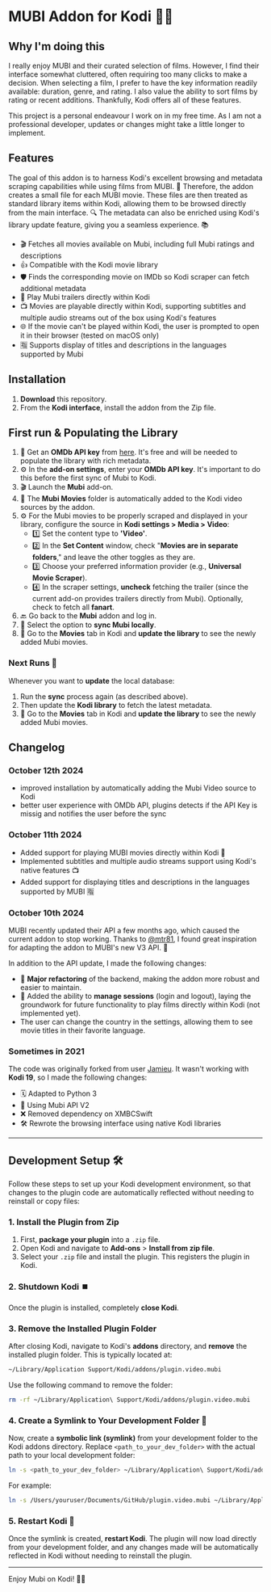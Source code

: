 # MUBI Addon for Kodi 🎥🚀

## Why I'm doing this

I really enjoy MUBI and their curated selection of films. However, I find their interface somewhat cluttered, often requiring too many clicks to make a decision. When selecting a film, I prefer to have the key information readily available: duration, genre, and rating. I also value the ability to sort films by rating or recent additions. Thankfully, Kodi offers all of these features.

This project is a personal endeavour I work on in my free time. As I am not a professional developer, updates or changes might take a little longer to implement.

## Features

The goal of this addon is to harness Kodi's excellent browsing and metadata scraping capabilities while using films from MUBI. 🎥 Therefore, the addon creates a small file for each MUBI movie. These files are then treated as standard library items within Kodi, allowing them to be browsed directly from the main interface. 🔍 The metadata can also be enriched using Kodi's library update feature, giving you a seamless experience. 📚

- 🎬 Fetches all movies available on Mubi, including full Mubi ratings and descriptions
- 👍 Compatible with the Kodi movie library
- 🛡️ Finds the corresponding movie on IMDb so Kodi scraper can fetch additional metadata
- 🍿 Play Mubi trailers directly within Kodi
- 📺 Movies are playable directly within Kodi, supporting subtitles and multiple audio streams out of the box using Kodi's features
- 🌐 If the movie can't be played within Kodi, the user is prompted to open it in their browser (tested on macOS only)
- 🈯 Supports display of titles and descriptions in the languages supported by Mubi

## Installation

1. **Download** this repository.
2. From the **Kodi interface**, install the addon from the Zip file.

## First run & Populating the Library

1. 🔑 Get an **OMDb API key** from [here](http://www.omdbapi.com/apikey.aspx). It's free and will be needed to populate the library with rich metadata.
2. ⚙️ In the **add-on settings**, enter your **OMDb API key**. It's important to do this before the first sync of Mubi to Kodi.
3. 🎬 Launch the **Mubi** add-on.
4. 📁 The **Mubi Movies** folder is automatically added to the Kodi video sources by the addon.
5. ⚙️ For the Mubi movies to be properly scraped and displayed in your library, configure the source in **Kodi settings > Media > Video**:
    - 1️⃣ Set the content type to **'Video'**.
    - 2️⃣ In the **Set Content** window, check "**Movies are in separate folders**," and leave the other toggles as they are.
    - 3️⃣ Choose your preferred information provider (e.g., **Universal Movie Scraper**).
    - 4️⃣ In the scraper settings, **uncheck** fetching the trailer (since the current add-on provides trailers directly from Mubi). Optionally, check to fetch all **fanart**.
6. 🔙 Go back to the **Mubi** addon and log in.
7. 🔄 Select the option to **sync Mubi locally**.
8. 🎥 Go to the **Movies** tab in Kodi and **update the library** to see the newly added Mubi movies.

### Next Runs 🚀

Whenever you want to **update** the local database:
1. Run the **sync** process again (as described above).
2. Then update the **Kodi library** to fetch the latest metadata.
3. 🎥 Go to the **Movies** tab in Kodi and **update the library** to see the newly added Mubi movies.

## Changelog

### October 12th 2024

- improved installation by automatically adding the Mubi Video source to Kodi
- better user experience with OMDb API, plugins detects if the API Key is missig and notifies the user before the sync

### October 11th 2024

- Added support for playing MUBI movies directly within Kodi 🎥
- Implemented subtitles and multiple audio streams support using Kodi's native features 📺
- Added support for displaying titles and descriptions in the languages supported by MUBI 🈯

### October 10th 2024

MUBI recently updated their API a few months ago, which caused the current addon to stop working. Thanks to [@mtr81](https://github.com/mtr81), I found great inspiration for adapting the addon to MUBI's new V3 API. 🎉

In addition to the API update, I made the following changes:
- 🔄 **Major refactoring** of the backend, making the addon more robust and easier to maintain.
- 🔑 Added the ability to **manage sessions** (login and logout), laying the groundwork for future functionality to play films directly within Kodi (not implemented yet).
- The user can change the country in the settings, allowing them to see movie titles in their favorite language.


### Sometimes in 2021

The code was originally forked from user [Jamieu](https://github.com/jamieu/plugin.video.mubi). It wasn't working with **Kodi 19**, so I made the following changes:

- 🗓 Adapted to Python 3
- 🔄 Using Mubi API V2
- ❌ Removed dependency on XMBCSwift
- 🛠️ Rewrote the browsing interface using native Kodi libraries

---



## Development Setup 🛠️

Follow these steps to set up your Kodi development environment, so that changes to the plugin code are automatically reflected without needing to reinstall or copy files:

### 1. Install the Plugin from Zip

1. First, **package your plugin** into a `.zip` file.
2. Open Kodi and navigate to **Add-ons** > **Install from zip file**.
3. Select your `.zip` file and install the plugin. This registers the plugin in Kodi.

### 2. Shutdown Kodi ⏹️

Once the plugin is installed, completely **close Kodi**.

### 3. Remove the Installed Plugin Folder

After closing Kodi, navigate to Kodi's **addons** directory, and **remove** the installed plugin folder. This is typically located at:

```bash
~/Library/Application Support/Kodi/addons/plugin.video.mubi
```

Use the following command to remove the folder:

```bash
rm -rf ~/Library/Application\ Support/Kodi/addons/plugin.video.mubi
```

### 4. Create a Symlink to Your Development Folder 🔗

Now, create a **symbolic link (symlink)** from your development folder to the Kodi addons directory. Replace `<path_to_your_dev_folder>` with the actual path to your local development folder:

```bash
ln -s <path_to_your_dev_folder> ~/Library/Application\ Support/Kodi/addons/plugin.video.mubi
```

For example:

```bash
ln -s /Users/youruser/Documents/GitHub/plugin.video.mubi ~/Library/Application\ Support/Kodi/addons/plugin.video.mubi
```

### 5. Restart Kodi 🔄

Once the symlink is created, **restart Kodi**. The plugin will now load directly from your development folder, and any changes made will be automatically reflected in Kodi without needing to reinstall the plugin.

---

Enjoy Mubi on Kodi! 🎥🍿
